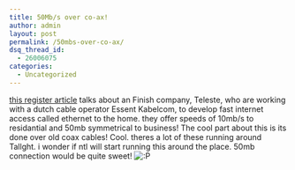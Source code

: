 ```yaml
---
title: 50Mb/s over co-ax!
author: admin
layout: post
permalink: /50mbs-over-co-ax/
dsq_thread_id:
  - 26006075
categories:
  - Uncategorized
---
```

[this register article][1] talks about an Finish company, Teleste, who are working with a dutch cable operator Essent Kabelcom, to develop fast internet access called ethernet to the home. they offer speeds of 10mb/s to residantial and 50mb symmetrical to business! The cool part about this is its done over old coax cables! Cool. theres a lot of these running around Tallght. i wonder if ntl will start running this around the place. 50mb connection would be quite sweet! <img src="http://blog.lotas-smartman.net/wp-includes/images/smilies/icon_razz.gif" alt=":P" class="wp-smiley" />

 [1]: http://www.theregister.co.uk/content/5/32809.html